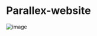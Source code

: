 # Parallex-website

![image](https://user-images.githubusercontent.com/97353931/213534339-0c2f40c3-30a9-4df4-8783-9f76748e5da3.png)
